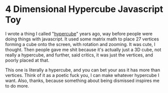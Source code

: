 4 Dimensional Hypercube Javascript Toy
===========

I wrote a thing I called "[hypercube](https://github.com/PeteMichaud/hypercube)" years ago, way before people were doing
things with javascript. It used some matrix math to place 27 vertices forming a cube onto the screen,
with rotation and zooming. It was cute, I thought. Then people gave me shit because it's actually just a 3D cube, not
really a hypercube, and further, said critics, it was just the vertices, and poorly placed at that.

This one is literally a hypercube, and you can bet your ass it has more than vertices. Think of it as a poetic fuck you,
I can make whatever hypercube I want. Also, thanks, because something about being dismissed inspires me to do more.